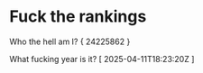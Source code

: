 # Fuck the rankings

Who the hell am I?
{ 24225862 }

What fucking year is it?
[ 2025-04-11T18:23:20Z ]
